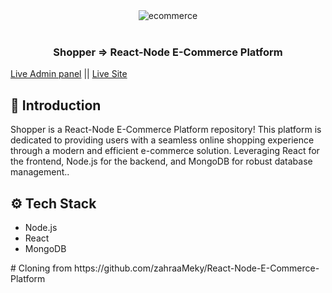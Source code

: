 <div align="center">
<img src="https://github.com/zahraaMeky/React-Node-E-Commerce-Platform/assets/123356306/c2fed1f1-6450-4c0a-858e-e126b905b174" alt="ecommerce" />
</div>
<div align="left">
<br/>
  <h3 align="center">Shopper => React-Node E-Commerce Platform</h3>
  <a href="https://ecommerceadmin-27ol.onrender.com">Live Admin panel</a> 
  <span>||</span>
  <a href="https://ecommerce-0ii0.onrender.com">Live Site</a>
  
  ## <a name="introduction">🤖 Introduction</a>

Shopper is a React-Node E-Commerce Platform repository! This platform is dedicated to providing users with a seamless online shopping experience through a modern and efficient e-commerce solution. Leveraging React for the frontend, Node.js for the backend, and MongoDB for robust database management..

## <a name="tech-stack">⚙️ Tech Stack</a>

- Node.js
- React
- MongoDB
</div>
# Cloning from https://github.com/zahraaMeky/React-Node-E-Commerce-Platform
